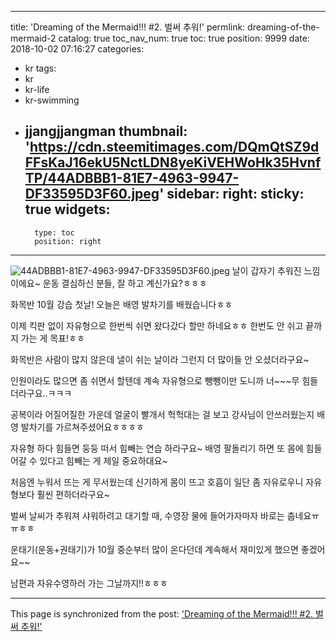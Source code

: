 
---
title: 'Dreaming of the Mermaid!!! #2. 벌써 추워!'
permlink: dreaming-of-the-mermaid-2
catalog: true
toc_nav_num: true
toc: true
position: 9999
date: 2018-10-02 07:16:27
categories:
- kr
tags:
- kr
- kr-life
- kr-swimming
- jjangjjangman
thumbnail: 'https://cdn.steemitimages.com/DQmQtSZ9dFFsKaJ16ekU5NctLDN8yeKiVEHWoHk35HvnfTP/44ADBBB1-81E7-4963-9947-DF33595D3F60.jpeg'
sidebar:
    right:
        sticky: true
widgets:
    -
        type: toc
        position: right
---


![44ADBBB1-81E7-4963-9947-DF33595D3F60.jpeg](https://cdn.steemitimages.com/DQmQtSZ9dFFsKaJ16ekU5NctLDN8yeKiVEHWoHk35HvnfTP/44ADBBB1-81E7-4963-9947-DF33595D3F60.jpeg)
날이 갑자기 추워진 느낌이에요~
운동 결심하신 분들, 잘 하고 계신가요?ㅎㅎㅎ

화목반 10월 강습 첫날! 
오늘은 배영 발차기를 배웠습니다ㅎㅎ

이제 킥판 없이 자유형으로 한번씩 쉬면
왔다갔다 할만 하네요ㅎㅎ
한번도 안 쉬고 끝까지 가는 게 목표!ㅎㅎ

화목반은 사람이 많지 않은데
낼이 쉬는 날이라 그런지 더 많이들 안 오셨더라구요~

인원이라도 많으면 좀 쉬면서 할텐데
계속 자유형으로 뺑뺑이만 도니까
너~~~무 힘들더라구요..ㅋㅋㅋ

공복이라 어질어질한 가운데 얼굴이 빨개서 
헉헉대는 걸 보고 강사님이 안쓰러웠는지
배영 발차기를 가르쳐주셨어요ㅎㅎㅎㅎ

자유형 하다 힘들면 둥둥 떠서 힘빼는 연습 하라구요~
배영 팔돌리기 하면 또 몸에 힘들어갈 수 있다고
힘빼는 게 제일 중요하대요~

처음엔 누워서 뜨는 게 무서웠는데 
신기하게 몸이 뜨고 호흡이 일단 좀 자유로우니
자유형보다 훨씬 편하더라구요~

벌써 날씨가 추워져 샤워하려고 대기할 때,
수영장 물에 들어가자마자 바로는 춥네요ㅠㅠㅎㅎ

운태기(운동+권태기)가 10월 중순부터 많이 온다던데
계속해서 재미있게 했으면 좋겠어요~~

남편과 자유수영하러 가는 그날까지!!ㅎㅎㅎ

- - -

This page is synchronized from the post: ['Dreaming of the Mermaid!!! #2. 벌써 추워!'](https://steemit.com/@talkative-bk/dreaming-of-the-mermaid-2)
